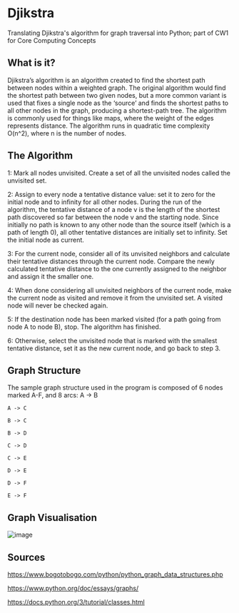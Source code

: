 # Djikstra
Translating Djikstra's algorithm for graph traversal into Python; part of CW1 for Core Computing Concepts
## What is it?
Djikstra’s algorithm is an algorithm created to find the shortest path between nodes within a weighted graph. The original algorithm would find the shortest path between two given nodes, but a more common variant is used that fixes a single node as the ‘source’ and finds the shortest paths to all other nodes in the graph, producing a shortest-path tree. The algorithm is commonly used for things like maps, where the weight of the edges represents distance. The algorithm runs in quadratic time complexity O(n^2), where n is the number of nodes.
## The Algorithm
1: Mark all nodes unvisited. Create a set of all the unvisited nodes called the unvisited set. 

2: Assign to every node a tentative distance value: set it to zero for the initial node and to infinity for all other nodes. During the run of the algorithm, the tentative distance of a node v is the length of the shortest path discovered so far between the node v and the starting node. Since initially no path is known to any other node than the source itself (which is a path of length 0), all other tentative distances are initially set to infinity. Set the initial node as current. 

3: For the current node, consider all of its unvisited neighbors and calculate their tentative distances through the current node. Compare the newly calculated tentative distance to the one currently assigned to the neighbor and assign it the smaller one.  

4: When done considering all unvisited neighbors of the current node, make the current node as visited and remove it from the unvisited set. A visited node will never be checked again. 

5: If the destination node has been marked visited (for a path going from node A to node B), stop. The algorithm has finished. 

6: Otherwise, select the unvisited node that is marked with the smallest tentative distance, set it as the new current node, and go back to step 3. 

## Graph Structure
The sample graph structure used in the program is composed of 6 nodes marked A-F, and 8 arcs:
    A -> B
    
    A -> C
    
    B -> C
    
    B -> D
    
    C -> D
    
    C -> E
    
    D -> E
    
    D -> F

    E -> F

## Graph Visualisation

![image](https://github.com/pauchxk/Djikstra/assets/58793330/62f1a511-449f-4d4f-b99b-2878d9b54c32)

## Sources
https://www.bogotobogo.com/python/python_graph_data_structures.php

https://www.python.org/doc/essays/graphs/

https://docs.python.org/3/tutorial/classes.html

